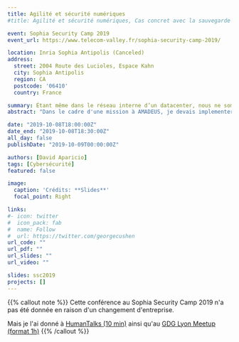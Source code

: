```yaml
---
title: Agilité et sécurité numériques
#title: Agilité et sécurité numériques, Cas concret avec la sauvegarde automatisée de Kerberos

event: Sophia Security Camp 2019
event_url: https://www.telecom-valley.fr/sophia-security-camp-2019/

location: Inria Sophia Antipolis (Canceled)
address:
  street: 2004 Route des Lucioles, Espace Kahn
  city: Sophia Antipolis
  region: CA
  postcode: '06410'
  country: France

summary: Étant même dans le réseau interne d’un datacenter, nous ne sommes pas à l’abri d’une intrusion. Le risque 0 n'existe pas
abstract: "Dans le cadre d'une mission à AMADEUS, je devais implementer un daemon LINUX pour sauvegarder les informations relatives à Kerberos, afin de pouvoir recréer au plus vite cette machine virtuelle, selon le Disaster Recovery Plan - Reprise d'activité (DRP, PRA, PCA). Ces informations étant importantes et critiques, j'ai appliqué le paradigme SecurityByDesign. En configurant un utilisateur spécifique, l’échange de clés, l’utilisation d’une autorité de confiance déjà présente, se sont une partie des techniques utilisées. En plus du story telling, je donnerai des clés pour faciliter la discussion avec le management."

date: "2019-10-08T18:00:00Z"
date_end: "2019-10-08T18:30:00Z"
all_day: false
publishDate: "2019-10-09T00:00:00Z"

authors: [David Aparicio]
tags: [Cybersécurité]
featured: false

image:
  caption: 'Crédits: **Slides**'
  focal_point: Right

links:
#- icon: twitter
#  icon_pack: fab
#  name: Follow
#  url: https://twitter.com/georgecushen
url_code: ""
url_pdf: ""
url_slides: ""
url_video: ""

slides: ssc2019
projects: []
---
```


{{% callout note %}}
Cette conférence au Sophia Security Camp 2019 n'a pas été donnée en raison d'un changement d'entreprise.

Mais je l'ai donné à [HumanTalks (10 min)](https://humantalks.com/cities/lyon/events/533) ainsi qu'au [GDG Lyon Meetup (format 1h)](https://www.meetup.com/GDG-Cloud-Lyon/events/lpnvdpybcdbrb/) 
{{% /callout %}}
